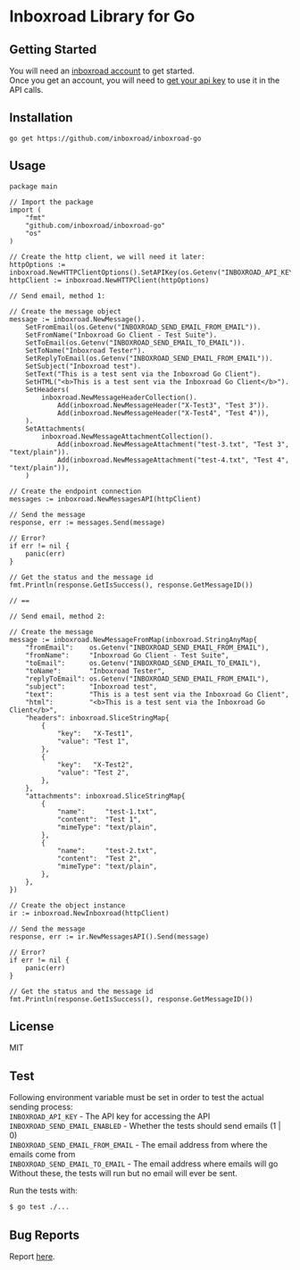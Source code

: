 # Inboxroad Library for Go

## Getting Started
You will need an [inboxroad account](https://www.inboxroad.com) to get started.  
Once you get an account, you will need to [get your api key](https://www.inboxroad.com/)
to use it in the API calls.

## Installation

`go get https://github.com/inboxroad/inboxroad-go`

## Usage

```code
package main 

// Import the package
import (
    "fmt"
    "github.com/inboxroad/inboxroad-go"
    "os"
)

// Create the http client, we will need it later:
httpOptions := inboxroad.NewHTTPClientOptions().SetAPIKey(os.Getenv("INBOXROAD_API_KEY"))
httpClient := inboxroad.NewHTTPClient(httpOptions)

// Send email, method 1: 

// Create the message object
message := inboxroad.NewMessage().
    SetFromEmail(os.Getenv("INBOXROAD_SEND_EMAIL_FROM_EMAIL")).
    SetFromName("Inboxroad Go Client - Test Suite").
    SetToEmail(os.Getenv("INBOXROAD_SEND_EMAIL_TO_EMAIL")).
    SetToName("Inboxroad Tester").
    SetReplyToEmail(os.Getenv("INBOXROAD_SEND_EMAIL_FROM_EMAIL")).
    SetSubject("Inboxroad test").
    SetText("This is a test sent via the Inboxroad Go Client").
    SetHTML("<b>This is a test sent via the Inboxroad Go Client</b>").
    SetHeaders(
        inboxroad.NewMessageHeaderCollection().
            Add(inboxroad.NewMessageHeader("X-Test3", "Test 3")).
            Add(inboxroad.NewMessageHeader("X-Test4", "Test 4")),
    ).
    SetAttachments(
        inboxroad.NewMessageAttachmentCollection().
            Add(inboxroad.NewMessageAttachment("test-3.txt", "Test 3", "text/plain")).
            Add(inboxroad.NewMessageAttachment("test-4.txt", "Test 4", "text/plain")),
    )

// Create the endpoint connection
messages := inboxroad.NewMessagesAPI(httpClient)

// Send the message
response, err := messages.Send(message)

// Error?
if err != nil {
    panic(err)
}

// Get the status and the message id
fmt.Println(response.GetIsSuccess(), response.GetMessageID())

// ==

// Send email, method 2: 

// Create the message 
message := inboxroad.NewMessageFromMap(inboxroad.StringAnyMap{
    "fromEmail":    os.Getenv("INBOXROAD_SEND_EMAIL_FROM_EMAIL"),
    "fromName":     "Inboxroad Go Client - Test Suite",
    "toEmail":      os.Getenv("INBOXROAD_SEND_EMAIL_TO_EMAIL"),
    "toName":       "Inboxroad Tester",
    "replyToEmail": os.Getenv("INBOXROAD_SEND_EMAIL_FROM_EMAIL"),
    "subject":      "Inboxroad test",
    "text":         "This is a test sent via the Inboxroad Go Client",
    "html":         "<b>This is a test sent via the Inboxroad Go Client</b>",
    "headers": inboxroad.SliceStringMap{
        {
            "key":   "X-Test1",
            "value": "Test 1",
        },
        {
            "key":   "X-Test2",
            "value": "Test 2",
        },
    },
    "attachments": inboxroad.SliceStringMap{
        {
            "name":     "test-1.txt",
            "content":  "Test 1",
            "mimeType": "text/plain",
        },
        {
            "name":     "test-2.txt",
            "content":  "Test 2",
            "mimeType": "text/plain",
        },
    },
})

// Create the object instance
ir := inboxroad.NewInboxroad(httpClient)

// Send the message
response, err := ir.NewMessagesAPI().Send(message)

// Error?
if err != nil {
    panic(err)
}

// Get the status and the message id
fmt.Println(response.GetIsSuccess(), response.GetMessageID())
```

## License
MIT

## Test
Following environment variable must be set in order to test the actual sending process:  
`INBOXROAD_API_KEY` - The API key for accessing the API  
`INBOXROAD_SEND_EMAIL_ENABLED` - Whether the tests should send emails (1 | 0)  
`INBOXROAD_SEND_EMAIL_FROM_EMAIL` - The email address from where the emails come from  
`INBOXROAD_SEND_EMAIL_TO_EMAIL` - The email address where emails will go  
Without these, the tests will run but no email will ever be sent.

Run the tests with:
```bash
$ go test ./...
``` 

## Bug Reports
Report [here](https://github.com/inboxroad/inboxroad-go/issues).